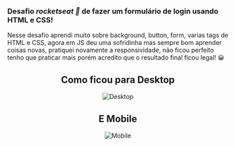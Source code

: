 ### Desafio *rocketseat 🚀* de fazer um formulário de login usando HTML e CSS!

Nesse desafio aprendi muito sobre background, button, form, varias tags de HTML e CSS, agora em JS deu uma sofridinha mas sempre bom aprender coisas novas, pratiquei novamente a
responsividade, não ficou perfeito tenho que praticar mais porém acredito que o resultado final ficou legal! 😀


<div align="center">
  <h2>Como ficou para Desktop</h2>
  
![Desktop](https://user-images.githubusercontent.com/62243365/155244903-8fd691b4-7de1-4dd1-96f9-6cb6dbed5f09.png)
 </div>

<div align="center">
  <h2>E Mobile</h2>
  
![Mobile](https://user-images.githubusercontent.com/62243365/155244907-c9f0b62c-6111-4a24-96f1-f7be86b88c0f.png)
</div>
